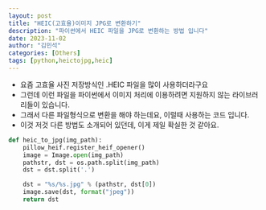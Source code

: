 ```yaml
---
layout: post
title: "HEIC(고효율)이미지 JPG로 변환하기"
description: "파이썬에서 HEIC 파일을 JPG로 변환하는 방법 입니다"
date: 2023-11-02
author: "김민석"
categories: [Others]
tags: [python,heictojpg,heic]
---
```

- 요즘 고효율 사진 저장방식인 .HEIC 파일을 많이 사용하더라구요
- 그런데 이런 파일을 파이썬에서 이미지 처리에 이용하려면 지원하지 않는 라이브러리들이 있습니다.
- 그래서 다른 파일형식으로 변환을 해야 하는데요, 이럴때 사용하는 코드 입니다.
- 이것 저것 다른 방법도 소개되어 있던데, 이게 제일 확실한 것 같아요.

```python
def heic_to_jpg(img_path):
    pillow_heif.register_heif_opener()
    image = Image.open(img_path)
    pathstr, dst = os.path.split(img_path)
    dst = dst.split('.')

    dst = "%s/%s.jpg" % (pathstr, dst[0])
    image.save(dst, format("jpeg"))
    return dst
```
